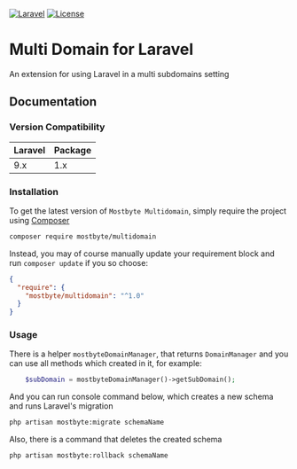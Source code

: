 [![Laravel](https://img.shields.io/badge/Laravel-9.x-orange.svg?style=flat-square)](http://laravel.com)
[![License](http://img.shields.io/badge/license-MIT-brightgreen.svg?style=flat-square)](https://tldrlegal.com/license/mit-license)

# Multi Domain for Laravel
An extension for using Laravel in a multi subdomains setting

## Documentation

### Version Compatibility

| Laravel | Package |
|:--------|:--------|
| 9.x     | 1.x     |

### Installation
To get the latest version of `Mostbyte Multidomain`, simply require the project using [Composer](https://getcomposer.org)

```bash
composer require mostbyte/multidomain
```
Instead, you may of course manually update your requirement block and run `composer update` if you so choose:
```json
{
  "require": {
    "mostbyte/multidomain": "^1.0"
  }
}
```

### Usage
There is a helper `mostbyteDomainManager`, that returns `DomainManager` and you can use all methods which created in it, for example:
```php
    $subDomain = mostbyteDomainManager()->getSubDomain();
```
And you can run console command below, which creates a new schema and runs Laravel's migration
```bash
php artisan mostbyte:migrate schemaName
```
Also, there is a command that deletes the created schema
```bash
php artisan mostbyte:rollback schemaName
```
